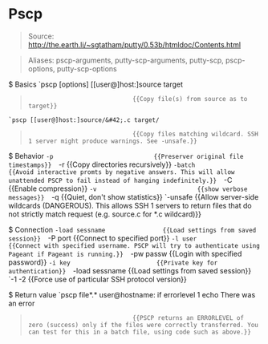 # Pscp

> Source: http://the.earth.li/~sgtatham/putty/0.53b/htmldoc/Contents.html

> Aliases: pscp-arguments, putty-scp-arguments, putty-scp, pscp-options, putty-scp-options

$ Basics
    `pscp [options] [[user@]host:]source target
>                                  {{Copy file(s) from source as to target}} 
    `pscp [[user@]host:]source/&#42;.c target/
>                                  {{Copy files matching wildcard. SSH 1 server might produce warnings. See -unsafe.}} 

$ Behavior
    `-p                            {{Preserver original file timestamps}} 
    `-r                            {{Copy directories recursively}} 
    `-batch                        {{Avoid interactive promts by negative answers. This will allow unattended PSCP to fail instead of hanging indefinitely.}} 
    `-C                            {{Enable compression}} 
    `-v                            {{show verbose messages}} 
    `-q                            {{Quiet, don't show statistics}} 
    `-unsafe                       {{Allow server-side wildcards (DANGEROUS). This allows SSH 1 servers to return files that do not strictly match request (e.g. source.c for *.c wildcard)}} 

$ Connection
    `-load sessname                {{Load settings from saved session}} 
    `-P port                       {{Connect to specified port}} 
    `-l user                       {{Connect with specified username. PSCP will try to authenticate using Pageant if Pageant is running.}} 
    `-pw passw                     {{Login with specified password}} 
    `-i key                        {{Private key for authentication}} 
    `-load sessname                {{Load settings from saved session}} 
    `-1 -2                         {{Force use of particular SSH protocol version}} 

$ Return value
    `pscp file*.* user@hostname:
if errorlevel 1 echo There was an error
>                                  {{PSCP returns an ERRORLEVEL of zero (success) only if the files were correctly transferred. You can test for this in a batch file, using code such as above.}} 

